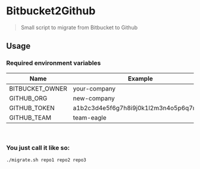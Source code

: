 # Bitbucket2Github

> Small script to migrate from Bitbucket to Github


## Usage

### Required environment variables
| Name            | Example                                 |
| --------------- | --------------------------------------- |
| BITBUCKET_OWNER | your-company                            |
| GITHUB_ORG      | new-company                             |
| GITHUB_TOKEN    | a1b2c3d4e5f6g7h8i9j0k1l2m3n4o5p6q7r8s9t |
| GITHUB_TEAM     | team-eagle                              |

<br>

### You just call it like so:
```bash
./migrate.sh repo1 repo2 repo3
```